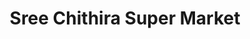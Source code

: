 ---
title: "Sree Chithira Super Market"
url: /adoor/sree-chithira-super-market/
shop: Supermarkt
---